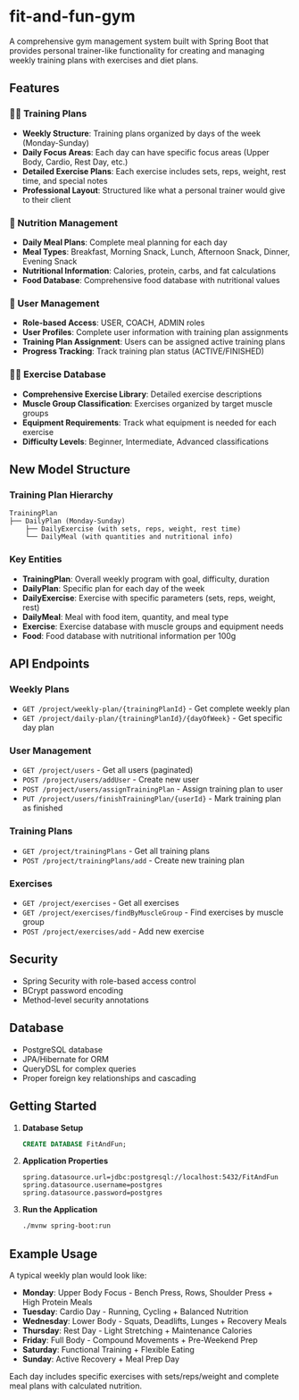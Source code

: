 # fit-and-fun-gym

A comprehensive gym management system built with Spring Boot that provides personal trainer-like functionality for creating and managing weekly training plans with exercises and diet plans.

## Features

### 🏋️‍♂️ Training Plans
- **Weekly Structure**: Training plans organized by days of the week (Monday-Sunday)
- **Daily Focus Areas**: Each day can have specific focus areas (Upper Body, Cardio, Rest Day, etc.)
- **Detailed Exercise Plans**: Each exercise includes sets, reps, weight, rest time, and special notes
- **Professional Layout**: Structured like what a personal trainer would give to their client

### 🥗 Nutrition Management
- **Daily Meal Plans**: Complete meal planning for each day
- **Meal Types**: Breakfast, Morning Snack, Lunch, Afternoon Snack, Dinner, Evening Snack
- **Nutritional Information**: Calories, protein, carbs, and fat calculations
- **Food Database**: Comprehensive food database with nutritional values

### 👥 User Management
- **Role-based Access**: USER, COACH, ADMIN roles
- **User Profiles**: Complete user information with training plan assignments
- **Training Plan Assignment**: Users can be assigned active training plans
- **Progress Tracking**: Track training plan status (ACTIVE/FINISHED)

### 🏃‍♀️ Exercise Database
- **Comprehensive Exercise Library**: Detailed exercise descriptions
- **Muscle Group Classification**: Exercises organized by target muscle groups
- **Equipment Requirements**: Track what equipment is needed for each exercise
- **Difficulty Levels**: Beginner, Intermediate, Advanced classifications

## New Model Structure

### Training Plan Hierarchy
```
TrainingPlan
├── DailyPlan (Monday-Sunday)
    ├── DailyExercise (with sets, reps, weight, rest time)
    └── DailyMeal (with quantities and nutritional info)
```

### Key Entities
- **TrainingPlan**: Overall weekly program with goal, difficulty, duration
- **DailyPlan**: Specific plan for each day of the week
- **DailyExercise**: Exercise with specific parameters (sets, reps, weight, rest)
- **DailyMeal**: Meal with food item, quantity, and meal type
- **Exercise**: Exercise database with muscle groups and equipment needs
- **Food**: Food database with nutritional information per 100g

## API Endpoints

### Weekly Plans
- `GET /project/weekly-plan/{trainingPlanId}` - Get complete weekly plan
- `GET /project/daily-plan/{trainingPlanId}/{dayOfWeek}` - Get specific day plan

### User Management
- `GET /project/users` - Get all users (paginated)
- `POST /project/users/addUser` - Create new user
- `POST /project/users/assignTrainingPlan` - Assign training plan to user
- `PUT /project/users/finishTrainingPlan/{userId}` - Mark training plan as finished

### Training Plans
- `GET /project/trainingPlans` - Get all training plans
- `POST /project/trainingPlans/add` - Create new training plan

### Exercises
- `GET /project/exercises` - Get all exercises
- `GET /project/exercises/findByMuscleGroup` - Find exercises by muscle group
- `POST /project/exercises/add` - Add new exercise

## Security
- Spring Security with role-based access control
- BCrypt password encoding
- Method-level security annotations

## Database
- PostgreSQL database
- JPA/Hibernate for ORM
- QueryDSL for complex queries
- Proper foreign key relationships and cascading

## Getting Started

1. **Database Setup**
   ```sql
   CREATE DATABASE FitAndFun;
   ```

2. **Application Properties**
   ```properties
   spring.datasource.url=jdbc:postgresql://localhost:5432/FitAndFun
   spring.datasource.username=postgres
   spring.datasource.password=postgres
   ```

3. **Run the Application**
   ```bash
   ./mvnw spring-boot:run
   ```

## Example Usage

A typical weekly plan would look like:
- **Monday**: Upper Body Focus - Bench Press, Rows, Shoulder Press + High Protein Meals
- **Tuesday**: Cardio Day - Running, Cycling + Balanced Nutrition
- **Wednesday**: Lower Body - Squats, Deadlifts, Lunges + Recovery Meals
- **Thursday**: Rest Day - Light Stretching + Maintenance Calories
- **Friday**: Full Body - Compound Movements + Pre-Weekend Prep
- **Saturday**: Functional Training + Flexible Eating
- **Sunday**: Active Recovery + Meal Prep Day

Each day includes specific exercises with sets/reps/weight and complete meal plans with calculated nutrition.

